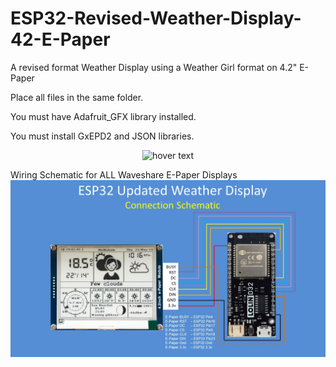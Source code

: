# ESP32-Revised-Weather-Display-42-E-Paper
A revised format Weather Display using a Weather Girl format on 4.2" E-Paper

Place all files in the same folder.

You must have Adafruit_GFX library installed.

You must install GxEPD2 and JSON libraries.

<p align="center">
  <img src="https://github.com/G6EJD/ESP32-Revised-Weather-Display-42-E-Paper/blob/master/DisplaySample_1.jpg" width="350" title="hover text">
</p>

Wiring Schematic for ALL Waveshare E-Paper Displays
![alt_text, width="300"](/Schematic.JPG)
